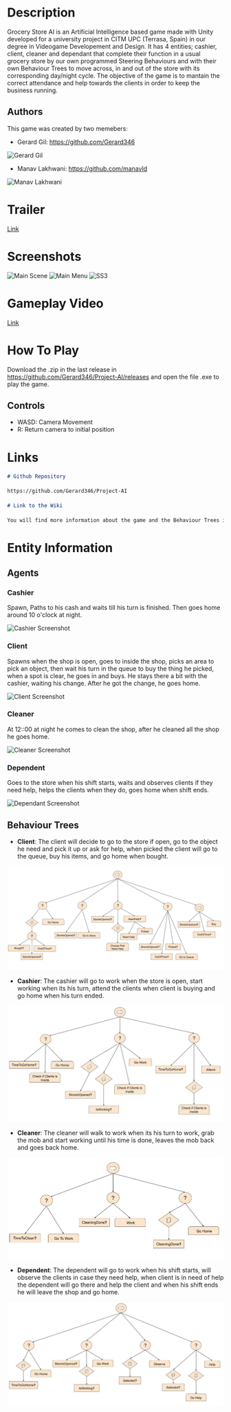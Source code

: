 # Description

Grocery Store AI is an Artificial Intelligence based game made with Unity developed for a university project in CITM UPC (Terrasa, Spain) in our degree in Videogame Developement and Design.
It has 4 entities; cashier, client, cleaner and dependant that complete their function in a usual grocery store by our own programmed Steering Behaviours and with their own Behaviour Trees to move across, in and out of the store with its corresponding day/night cycle.
The objective of the game is to mantain the correct attendance and help towards the clients in order to keep the business running.

## Authors 

This game was created by two memebers:

* Gerard Gil: https://github.com/Gerard346

![Gerard Gil](src)

* Manav Lakhwani: https://github.com/manavld

![Manav Lakhwani](src)

# Trailer

[Link](url)

# Screenshots

![Main Scene](src)
![Main Menu](src)
![SS3](src)

# Gameplay Video

[Link](url)

# How To Play

Download the .zip in the last release in https://github.com/Gerard346/Project-AI/releases and open the file .exe to play the game.

## Controls

* WASD: Camera Movement
* R: Return camera to initial position

# Links
```markdown
# Github Repository

https://github.com/Gerard346/Project-AI

# Link to the Wiki

You will find more information about the game and the Behaviour Trees in the wiki: https://github.com/Gerard346/Project-AI/wiki
```

# Entity Information

## Agents

### Cashier

Spawn, Paths to his cash and waits till his turn is finished. Then goes home around 10 o'clock at night.

![Cashier Screenshot](src)

### Client

Spawns when the shop is open, goes to inside the shop, picks an area to pick an object, then wait his turn in the queue to buy the thing he picked, when a spot is clear, he goes in and buys. He stays there a bit with the cashier, waiting his change. After he got the change, he goes home.

![Client Screenshot](src)

### Cleaner

At 12::00 at night he comes to clean the shop, after he cleaned all the shop he goes home.

![Cleaner Screenshot](src)

### Dependent

Goes to the store when his shift starts, waits and observes clients if they need help, helps the clients when they do, goes home when shift ends.

![Dependant Screenshot](src)

## Behaviour Trees

* **Client**: The client will decide to go to the store if open, go to the object he need and pick it up or ask for help, when picked the client will go to the queue, buy his items, and go home when bought.

![Client BT](https://github.com/manavld/AIProjectPics/blob/master/Client%20BT2.jpg)

* **Cashier**: The cashier will go to work when the store is open, start working when its his turn, attend the clients when client is buying and go home when his turn ended.

![Cashier BT](https://github.com/manavld/AIProjectPics/blob/master/Cashier%20BT.jpg)

* **Cleaner**: The cleaner will walk to work when its his turn to work, grab the mob and start working until his time is done, leaves the mob back and goes back home.

![Cleaner BT](https://github.com/manavld/AIProjectPics/blob/master/Cleaner%20BT.jpg)

* **Dependent**: The dependent will go to work when his shift starts, will observe the clients in case they need help, when client is in need of help the dependent will go there and help the client and when his shift ends he will leave the shop and go home.

![Dependent BT](https://github.com/manavld/AIProjectPics/blob/master/Dependent%20BT.jpg)


